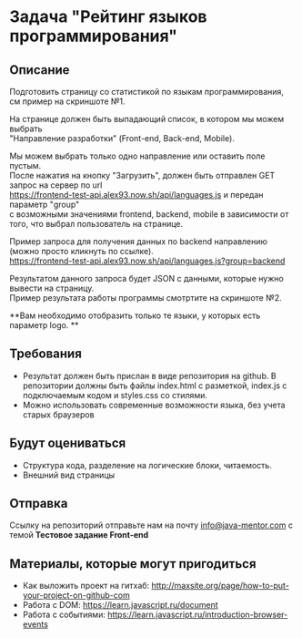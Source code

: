 # Задача "Рейтинг языков программирования"

## Описание

Подготовить страницу со статистикой по языкам программирования, см пример на скриншоте №1.  

На странице должен быть выпадающий список, в котором мы можем выбрать   
"Направление разработки" (Front-end, Back-end, Mobile).   

Мы можем выбрать только одно направление или оставить поле пустым.   
После нажатия на кнопку "Загрузить", должен быть отправлен GET запрос на сервер по url   
https://frontend-test-api.alex93.now.sh/api/languages.js и передан параметр "group"   
с возможными значениями frontend, backend, mobile в зависимости от того, что выбрал   пользователь на странице.   

Пример запроса для получения данных по backend направлению (можно просто кликнуть по   ссылке).   
https://frontend-test-api.alex93.now.sh/api/languages.js?group=backend    

Результатом данного запроса будет JSON с данными, которые нужно вывести на страницу.   
Пример результата работы программы смотртите на скриншоте №2.   

**Вам необходимо отобразить только те языки, у которых есть параметр logo. **   


## Требования
- Результат должен быть прислан в виде репозитория на github. В репозитории должны быть файлы index.html с разметкой, index.js с подключаемым кодом и styles.css со стилями. 
- Можно использовать современные возможности языка, без учета старых браузеров

## Будут оцениваться
- Структура кода, разделение на логические блоки, читаемость.
- Внешний вид страницы

## Отправка
Ссылку на репозиторий отправьте нам на почту info@java-mentor.com с темой **Тестовое задание Front-end**

## Материалы, которые могут пригодиться
- Как выложить проект на гитхаб: http://maxsite.org/page/how-to-put-your-project-on-github-com
- Работа с DOM: https://learn.javascript.ru/document
- Работа с событиями: https://learn.javascript.ru/introduction-browser-events
